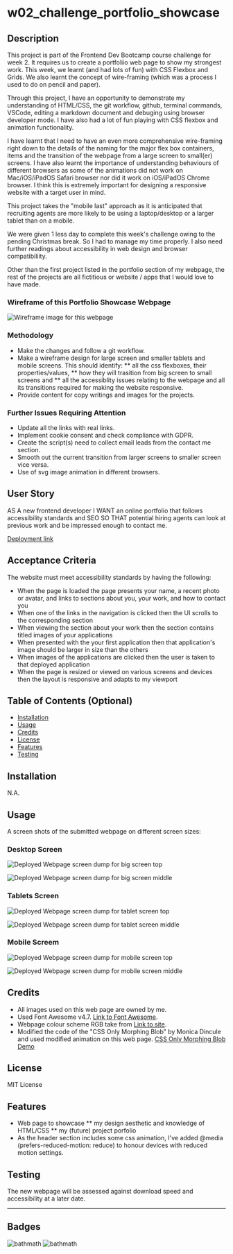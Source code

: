 # w02_challenge_portfolio_showcase


## Description

This project is part of the Frontend Dev Bootcamp course challenge for week 2. It requires us to create a portfoliio web page to show my strongest work. This week, we learnt (and had lots of fun) with CSS Flexbox and Grids. We also learnt the concept of wire-framing (which was a process I used to do on pencil and paper). 

Through this project, I have an opportunity to demonstrate my understanding of HTML/CSS, the git workflow, github, terminal commands, VSCode, editing a markdown document and debuging using browser developer mode. I have also had a lot of fun playing with CSS flexbox and animation functionality.  

I have learnt that I need to have an even more comprehensive wire-framing right down to the details of the naming for the major flex box containers, items and the transition of the webpage from a large screen to small(er) screens. I have also learnt the importance of understanding behaviours of different browsers as some of the animations did not work on Mac/iOS/iPadOS Safari browser nor did it work on iOS/iPadOS Chrome browser. I think this is extremely important for designing a responsive website with a target user in mind.

This project takes the "mobile last" approach as it is anticipated that recruiting agents are more likely to be using a laptop/desktop or a larger tablet than on a mobile.

We were given 1 less day to complete this week's challenge owing to the pending Christmas break. So I had to manage my time properly. I also need further readings about accessibility in web design and browser compatibiliity.

Other than the first project listed in the portfolio section of my webpage, the rest of the projects are all fictitious or website / apps that I would love to have made. 


### Wireframe of this Portfolio Showcase Webpage

![Wireframe image for this webpage](assets/images/wire_frame_peiwang_portfolio_webpage.png)



### Methodology

* Make the changes and follow a git workflow.
* Make a wireframe design for large screen and smaller tablets and mobile screens. This should identify:
  ** all the css flexboxes, their properties/values, 
  ** how they will trasition from big screen to small screens and
  ** all the accessiblity issues relating to the webpage and all its transitions required for making the website responsive. 
* Provide content for copy writings and images for the projects.



### Further Issues Requiring Attention

* Update all the links with real links.
* Implement cookie consent and check compliance with GDPR.
* Create the script(s) need to collect email leads from the contact me section.
* Smooth out the current transition from larger screens to smaller screen vice versa.
* Use of svg image animation in different browsers.



## User Story

AS A new frontend developer
I WANT an online portfolio that follows accessibility standards and SEO
SO THAT potential hiring agents can look at previous work and be impressed enough to contact me.

[Deployment link](https://havetimedrinktea.github.io/w02_challenge_portforlio_showcase/)



## Acceptance Criteria

The website must meet accessibility standards by having the following:

* When the page is loaded the page presents your name, a recent photo or avatar, and links to sections about you, your work, and how to contact you
* When one of the links in the navigation is clicked then the UI scrolls to the corresponding section
* When viewing the section about your work then the section contains titled images of your applications
* When presented with the your first application then that application's image should be larger in size than the others
* When images of the applications are clicked then the user is taken to that deployed application
* When the page is resized or viewed on various screens and devices then the layout is responsive and adapts to my viewport


## Table of Contents (Optional)

* [Installation](#installation)
* [Usage](#usage)
* [Credits](#credits)
* [License](#license)
* [Features](#features)
* [Testing](#testing)


## Installation

N.A.


## Usage 

A screen shots of the submitted webpage on different screen sizes:

### Desktop Screen

![Deployed Webpage screen dump for big screen top](assets/images/screenshot_big_top.png)

![Deployed Webpage screen dump for big screen middle](assets/images/screenshot_big_middle.png)


### Tablets Screen

![Deployed Webpage screen dump for tablet screen top](assets/images/screenshot_medium_top.png)

![Deployed Webpage screen dump for tablet screen middle](assets/images/screenshot_medium_middle.png)


### Mobile Screem

![Deployed Webpage screen dump for mobile screen top](assets/images/screenshot_small_top.png)

![Deployed Webpage screen dump for mobile  screen middle](assets/images/screenshot_small_middle.png)


## Credits

* All images used on this web page are owned by me.
* Used Font Awesome v4.7. [Link to Font Awesome](https://fontawesome.com).
* Webpage colour scheme RGB take from [Link to site](http://khroma.co/generator/).
* Modified the code of the "CSS Only Morphing Blob" by Monica Dincule and used modified animation on this web page. [CSS Only Morphing Blob Demo](https://codepen.io/notwaldorf/pen/omXwzw)



## License

MIT License



## Features

* Web page to showcase 
  ** my design aesthetic and knowledge of HTML/CSS
  ** my (future) project porfolio 
* As the header section includes some css animation, I've added @media (prefers-reduced-motion: reduce) to honour devices with reduced motion settings.
	

	
	
## Testing

The new webpage will be assessed against download speed and accessibility at a later date. 



---

## Badges

![bathmath](https://img.shields.io/badge/Memo%20League-Golden-yellow)
![bathmath](https://img.shields.io/badge/SoloLearn%20League-Mars-red)
